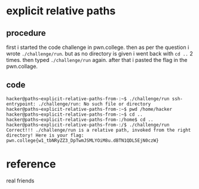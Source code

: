 # explicit relative paths

## procedure
first i started the code challenge in pwn.college.
then as per the question i wrote `./challenge/run`.
but as no directory is given i went back with `cd ..` 2 times.
then typed `./challenge/run` again.
after that i pasted the flag in the pwn.collage.

## code
`hacker@paths~explicit-relative-paths-from-:~$ ./challenge/run
ssh-entrypoint: ./challenge/run: No such file or directory
hacker@paths~explicit-relative-paths-from-:~$ pwd
/home/hacker
hacker@paths~explicit-relative-paths-from-:~$ cd ..
hacker@paths~explicit-relative-paths-from-:/home$ cd ..
hacker@paths~explicit-relative-paths-from-:/$ ./challenge/run
Correct!!!
./challenge/run is a relative path, invoked from the right directory!
Here is your flag:
pwn.college{w1_tbNRyZZ3_DpTwmJSMLYOiM8u.dBTN1QDL5EjN0czW}`

# reference
real friends
